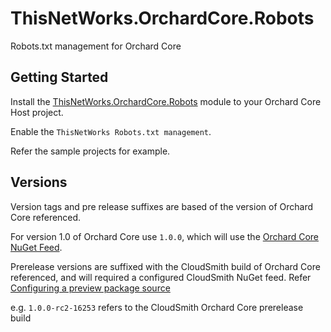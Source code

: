 # ThisNetWorks.OrchardCore.Robots
Robots.txt management for Orchard Core

## Getting Started

Install the [ThisNetWorks.OrchardCore.Robots](https://www.nuget.org/packages/ThisNetWorks.OrchardCore.Robots) module to your Orchard Core Host project.

Enable the `ThisNetWorks Robots.txt management`.

Refer the sample projects for example.

## Versions

Version tags and pre release suffixes are based of the version of Orchard Core referenced.

For version 1.0 of Orchard Core use `1.0.0`, which will use the [Orchard Core NuGet Feed](https://www.nuget.org/packages/OrchardCore/).

Prerelease versions are suffixed with the CloudSmith build of Orchard Core referenced, 
and will required a configured CloudSmith NuGet feed. Refer [Configuring a preview package source](https://docs.orchardcore.net/en/latest/docs/getting-started/preview-package-source/)

e.g. `1.0.0-rc2-16253` refers to the CloudSmith Orchard Core prerelease build
